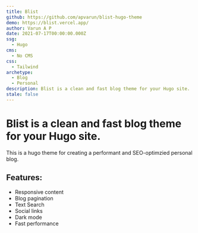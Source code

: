 ```yaml
---
title: Blist
github: https://github.com/apvarun/blist-hugo-theme
demo: https://blist.vercel.app/
author: Varun A P
date: 2021-07-17T00:00:00.000Z
ssg:
  - Hugo
cms:
  - No CMS
css:
  - Tailwind
archetype:
  - Blog
  - Personal
description: Blist is a clean and fast blog theme for your Hugo site.
stale: false
---
```


# Blist is a clean and fast blog theme for your Hugo site.

This is a hugo theme for creating a performant and SEO-optimzied personal blog.

## Features:

- Responsive content
- Blog pagination
- Text Search
- Social links
- Dark mode
- Fast performance
